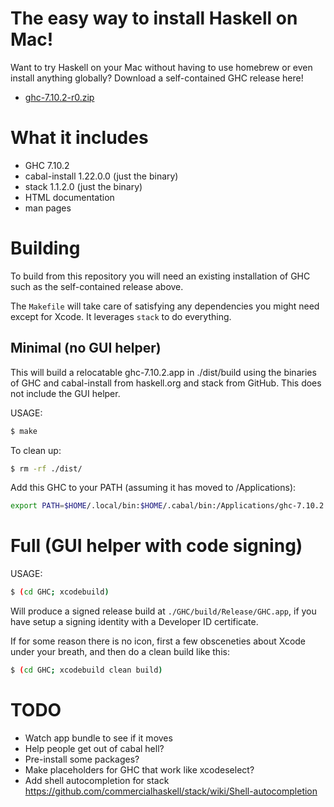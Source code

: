# The easy way to install Haskell on Mac!

Want to try Haskell on your Mac without having to use homebrew or
even install anything globally? Download a self-contained GHC release here!

* [ghc-7.10.2-r0.zip](https://github.com/etrepum/ghc-dot-app/releases/download/v7.10.2-r0/ghc-7.10.2-r0.zip)

# What it includes

* GHC 7.10.2
* cabal-install 1.22.0.0 (just the binary)
* stack 1.1.2.0 (just the binary)
* HTML documentation
* man pages

# Building

To build from this repository you will need an existing installation of
GHC such as the self-contained release above.

The `Makefile` will take care of satisfying any dependencies you might
need except for Xcode. It leverages `stack` to do everything.

## Minimal (no GUI helper)

This will build a relocatable ghc-7.10.2.app in ./dist/build using
the binaries of GHC and cabal-install from haskell.org and stack from
GitHub. This does not include the GUI helper.

USAGE:

```bash
$ make
```

To clean up:

```bash
$ rm -rf ./dist/
```

Add this GHC to your PATH (assuming it has moved to /Applications):

```bash
export PATH=$HOME/.local/bin:$HOME/.cabal/bin:/Applications/ghc-7.10.2.app/Contents/bin:$PATH
```

# Full (GUI helper with code signing)

USAGE:

```bash
$ (cd GHC; xcodebuild)
```

Will produce a signed release build at `./GHC/build/Release/GHC.app`,
if you have setup a signing identity with a Developer ID certificate.

If for some reason there is no icon, first a few obsceneties about Xcode
under your breath, and then do a clean build like this:

```bash
$ (cd GHC; xcodebuild clean build)
```

# TODO

* Watch app bundle to see if it moves
* Help people get out of cabal hell?
* Pre-install some packages?
* Make placeholders for GHC that work like xcodeselect?
* Add shell autocompletion for stack https://github.com/commercialhaskell/stack/wiki/Shell-autocompletion
